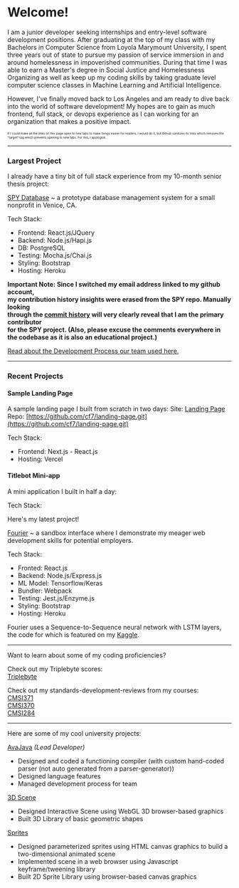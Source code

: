 # Welcome!

I am a junior developer seeking internships and entry-level software development positions. After graduating at the top of my class with my Bachelors in Computer Science from Loyola Marymount University, I spent three years out of state to pursue my passion of service immersion in and around homelessness in impoverished communities. During that time I was able to earn a Master's degree in Social Justice and Homelessness Organizing as well as keep up my coding skills by taking graduate level computer science classes in Machine Learning and Artificial Intelligence.

However, I've finally moved back to Los Angeles and am ready to dive back into the world of software development! My hopes are to gain as much frontend, full stack, or devops experience as I can working for an organization that makes a positive impact.

<sup><sub><sup><sub>If I could make all the links on this page open to new tabs to make things easier for readers, I would do it, but Github sanitizes its links which removes the "target" tag which prevents opening to new tabs. For this, I apologize.</sub></sup></sub></sup>

---

### Largest Project

I already have a tiny bit of full stack experience from my 10-month senior thesis project:

[SPY Database](https://github.com/cf7/SPY) ~ a prototype database management system for a small nonprofit in Venice, CA.

Tech Stack: 
- Frontend: React.js/JQuery
- Backend: Node.js/Hapi.js
- DB: PostgreSQL
- Testing: Mocha.js/Chai.js
- Styling: Bootstrap
- Hosting: Heroku

__Important Note: Since I switched my email address linked to my github account,\
my contribution history insights were erased from the SPY repo. Manually looking\
through the [commit history](https://github.com/cf7/SPY/commits/master) will very clearly reveal that I am the primary contributor\
for the SPY project.
(Also, please excuse the comments everywhere in the codebase as it is also an educational project.)__

[Read about the Development Process our team used here.](https://github.com/cf7/cf7/blob/main/docs/spy_dev_process.md)

---

### Recent Projects

#### Sample Landing Page

A sample landing page I built from scratch in two days:
Site: [Landing Page](https://landing-page1111.vercel.app)
Repo: [https://github.com/cf7/landing-page.git](https://github.com/cf7/landing-page.git)

Tech Stack:
- Frontend: Next.js - React.js
- Hosting: Vercel

#### Titlebot Mini-app

A mini application I built in half a day:


Tech Stack:

Here's my latest project!

[Fourier](https://github.com/cf7/Fourier) ~ a sandbox interface where I demonstrate my meager web development skills for potential employers.

Tech Stack: 
- Fronted: React.js
- Backend: Node.js/Express.js
- ML Model: Tensorflow/Keras
- Bundler: Webpack
- Testing: Jest.js/Enzyme.js
- Styling: Bootstrap
- Hosting: Heroku

Fourier uses a Sequence-to-Sequence neural network with LSTM layers, the code for which is featured on my [Kaggle](https://kaggle.com/cf1111/fourier4).

---

Want to learn about some of my coding proficiencies?

Check out my Triplebyte scores:\
[Triplebyte](https://triplebyte.com/tb/chris-franco-3mm7e1i/certificate)

Check out my standards-development-reviews from my courses:\
[CMSI371](https://github.com/cf7/cmsi371/blob/master/sdr-371.pdf)\
[CMSI370](https://github.com/cf7/cmsi370/blob/master/sdr-370.pdf)\
[CMSI284](https://github.com/cf7/cmsi284/blob/master/sdr-284.pdf)

---

Here are some of my cool university projects:

[AvaJava](https://github.com/cf7/AvaJava) *(Lead Developer)*
- Designed and coded a functioning compiler (with custom hand-coded parser (not auto generated from a parser-generator))
- Designed language features
- Managed development process for team

[3D Scene](https://github.com/cf7/cmsi371/tree/master/pipeline)
- Designed Interactive Scene using WebGL 3D browser-based graphics
- Built 3D Library of basic geometric shapes

[Sprites](https://github.com/cf7/cmsi371/tree/master/sprites)
- Designed parameterized sprites using HTML canvas graphics to build a two-dimensional animated scene
- Implemented scene in a web browser using Javascript keyframe/tweening library
- Built 2D Sprite Library using browser-based canvas graphics
